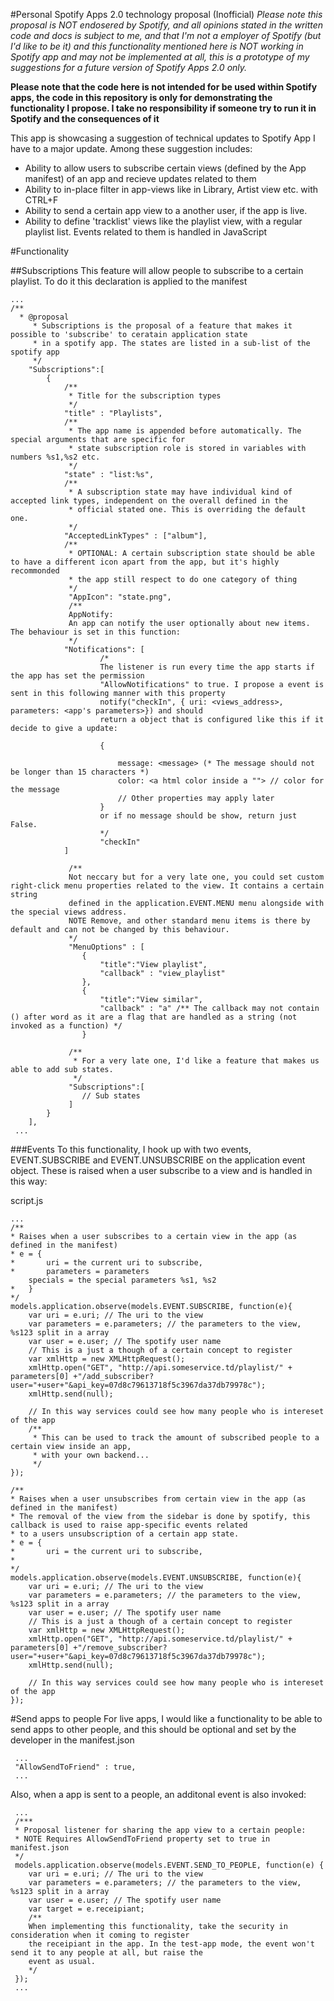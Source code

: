#Personal Spotify Apps 2.0 technology proposal (Inofficial)
*Please note this proposal is NOT endosered by Spotify, and all opinions stated in the written code and docs is subject to me, and that I'm not a employer of Spotify (but I'd like to be it) and this functionality mentioned here is NOT working in Spotify app and may not be implemented at all, this is a prototype of my suggestions for a future version of Spotify Apps 2.0 only.*

**Please note that the code here is not intended for be used within Spotify apps, the code in this repository is only for demonstrating the functionality I propose. I take no responsibility if someone try to run it in Spotify and the consequences of it**
 

This app is showcasing a suggestion of technical updates to Spotify App I have to a major update. Among these suggestion includes:

* Ability to allow users to subscribe certain views (defined by the App manifest) of an app and recieve updates related to them
* Ability to in-place filter in app-views like in Library, Artist view etc. with CTRL+F
* Ability to send a certain app view to a another user, if the app is live.
* Ability to define 'tracklist' views like the playlist view, with a regular playlist list. Events related to them is handled in JavaScript

#Functionality

##Subscriptions
This feature will allow people to subscribe to a certain playlist. To do it this declaration is applied to the manifest

    ...
    /**
      * @proposal
    	 * Subscriptions is the proposal of a feature that makes it possible to 'subscribe' to ceratain application state
    	 * in a spotify app. The states are listed in a sub-list of the spotify app
    	 */
    	"Subscriptions":[
    		{
    			/**
    			 * Title for the subscription types
    			 */
    			"title" : "Playlists",
    			/**
    			 * The app name is appended before automatically. The special arguments that are specific for 
    			 * state subscription role is stored in variables with numbers %s1,%s2 etc.
    			 */
    			"state" : "list:%s",
    			/**
    			 * A subscription state may have individual kind of accepted link types, independent on the overall defined in the 
    			 * official stated one. This is overriding the default one.
    			 */
    			"AcceptedLinkTypes" : ["album"],
    			/**
    			 * OPTIONAL: A certain subscription state should be able to have a different icon apart from the app, but it's highly recommonded
    			 * the app still respect to do one category of thing 
    			 */
    			 "AppIcon": "state.png",
    			 /**
    			 AppNotify: 
    			 An app can notify the user optionally about new items. The behaviour is set in this function:
    			 */
    			"Notifications": [
    					/*
    					The listener is run every time the app starts if the app has set the permission 
    					"AllowNotifications" to true. I propose a event is sent in this following manner with this property
    					notify("checkIn", { uri: <views_address>, parameters: <app's parameters>}) and should
    					return a object that is configured like this if it decide to give a update:
    					
    					{
    						
    						message: <message> (* The message should not be longer than 15 characters *)
    						color: <a html color inside a ""> // color for the message
    						// Other properties may apply later
    					}
    					or if no message should be show, return just False.
    					*/
    					"checkIn"
    			]
    			 
    			 /**
    			 Not neccary but for a very late one, you could set custom right-click menu properties related to the view. It contains a certain string
    			 defined in the application.EVENT.MENU menu alongside with the special views address.
    			 NOTE Remove, and other standard menu items is there by default and can not be changed by this behaviour.
    			 */
    			 "MenuOptions" : [
    				{
    					"title":"View playlist",
    					"callback" : "view_playlist"
    				},
    				{
    					"title":"View similar",
    					"callback" : "a" /** The callback may not contain () after word as it are a flag that are handled as a string (not invoked as a function) */
    				}
    			 
    			 /**
    			  * For a very late one, I'd like a feature that makes us able to add sub states.
    			  */
    			 "Subscriptions":[
    				// Sub states
    			 ]
    		}
    	],
     ...

###Events
To this functionality, I hook up with two events, EVENT.SUBSCRIBE and EVENT.UNSUBSCRIBE on the application event object. These is raised when a user subscribe to a view and is handled in this way:

script.js
    
    ...
    /**
    * Raises when a user subscribes to a certain view in the app (as defined in the manifest)
    * e = {
    *		uri = the current uri to subscribe,
    * 		parameters = parameters
    	specials = the special parameters %s1, %s2
    *	}
    */
    models.application.observe(models.EVENT.SUBSCRIBE, function(e){
        var uri = e.uri; // The uri to the view
        var parameters = e.parameters; // the parameters to the view, %s123 split in a array
        var user = e.user; // The spotify user name
        // This is a just a though of a certain concept to register
        var xmlHttp = new XMLHttpRequest();
        xmlHttp.open("GET", "http://api.someservice.td/playlist/" + parameters[0] +"/add_subscriber?user="+user+"&api_key=07d8c79613718f5c3967da37db79978c");
        xmlHttp.send(null);
        
        // In this way services could see how many people who is intereset of the app
        /**
         * This can be used to track the amount of subscribed people to a certain view inside an app,
         * with your own backend...
         */
    });
    
    /**
    * Raises when a user unsubscribes from certain view in the app (as defined in the manifest)
    * The removal of the view from the sidebar is done by spotify, this callback is used to raise app-specific events related
    * to a users unsubscription of a certain app state.
    * e = {
    *		uri = the current uri to subscribe,
    *		
    */
    models.application.observe(models.EVENT.UNSUBSCRIBE, function(e){
        var uri = e.uri; // The uri to the view
        var parameters = e.parameters; // the parameters to the view, %s123 split in a array
        var user = e.user; // The spotify user name
        // This is a just a though of a certain concept to register
        var xmlHttp = new XMLHttpRequest();
        xmlHttp.open("GET", "http://api.someservice.td/playlist/" + parameters[0] +"/remove_subscriber?user="+user+"&api_key=07d8c79613718f5c3967da37db79978c");
        xmlHttp.send(null);
        
        // In this way services could see how many people who is intereset of the app
    });

#Send apps to people
For live apps, I would like a functionality to be able to send apps to other people, and this should be optional and set by the developer in the manifest.json
     
     ...
     "AllowSendToFriend" : true, 
     ...

Also, when a app is sent to a people, an additonal event is also invoked:
     
     ...
     /***
     * Proposal listener for sharing the app view to a certain people:
     * NOTE Requires AllowSendToFriend property set to true in manifest.json
     */
     models.application.observe(models.EVENT.SEND_TO_PEOPLE, function(e) {
        var uri = e.uri; // The uri to the view
        var parameters = e.parameters; // the parameters to the view, %s123 split in a array
        var user = e.user; // The spotify user name
        var target = e.receipiant; 
        /**
        When implementing this functionality, take the security in consideration when it coming to register
        the receipiant in the app. In the test-app mode, the event won't send it to any people at all, but raise the
        event as usual.
        */
     });
     ...
     
